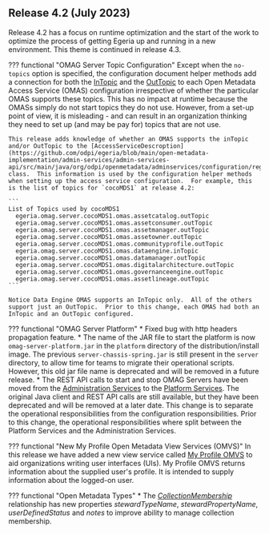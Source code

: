 <!-- SPDX-License-Identifier: CC-BY-4.0 -->
<!-- Copyright Contributors to the Egeria project. -->


## Release 4.2 (July 2023)

Release 4.2 has a focus on runtime optimization and the start of the work to optimize the process of getting Egeria up and running in a new environment.  This theme is continued in release 4.3.

??? functional "OMAG Server Topic Configuration"
    Except when the `no-topics` option is specified, the configuration document helper methods add a connection for both the [InTopic](/concepts/in-topic) and the [OutTopic](/concepts/out-topic) to each Open Metadata Access Service (OMAS) configuration irrespective of whether the particular OMAS supports these topics.  This has no impact at runtime because the OMASs simply do not start topics they do not use.  However, from a set-up point of view, it is misleading - and can result in an organization thinking they need to set up (and may be pay for) topics that are not use.

    This release adds knowledge of whether an OMAS supports the inTopic and/or OutTopic to the [AccessServiceDescroption](https://github.com/odpi/egeria/blob/main/open-metadata-implementation/admin-services/admin-services-api/src/main/java/org/odpi/openmetadata/adminservices/configuration/registration/AccessServiceDescription.java) class.  This information is used by the configuration helper methods when setting up the access service configuration.  For example, this is the list of topics for `cocoMDS1` at release 4.2:

    ```
    List of Topics used by cocoMDS1
      egeria.omag.server.cocoMDS1.omas.assetcatalog.outTopic
      egeria.omag.server.cocoMDS1.omas.assetconsumer.outTopic
      egeria.omag.server.cocoMDS1.omas.assetmanager.outTopic
      egeria.omag.server.cocoMDS1.omas.assetowner.outTopic
      egeria.omag.server.cocoMDS1.omas.communityprofile.outTopic
      egeria.omag.server.cocoMDS1.omas.dataengine.inTopic
      egeria.omag.server.cocoMDS1.omas.datamanager.outTopic
      egeria.omag.server.cocoMDS1.omas.digitalarchitecture.outTopic
      egeria.omag.server.cocoMDS1.omas.governanceengine.outTopic
      egeria.omag.server.cocoMDS1.omas.assetlineage.outTopic
    ```

    Notice Data Engine OMAS supports an InTopic only.  All of the others support just an OutTopic.  Prior to this change, each OMAS had both an InTopic and an OutTopic configured.

??? functional "OMAG Server Platform"
    * Fixed bug with http headers propagation feature.
    * The name of the JAR file to start the platform is now `omag-server-platform.jar` in the `platform` directory of the distribution/install image.  The previous `server-chassis-spring.jar` is still present in the `server` directory, to allow time for teams to migrate their operational scripts.  However, this old jar file name is deprecated and will be removed in a future release.
    * The REST API calls to start and stop OMAG Servers have been moved from the [Administration Services](/services/admin-services/overview) to the [Platform Services](/services/platform-services/overview).  The original Java client and REST API calls are still available, but they have been deprecated and will be removed at a later date.  This change is to separate the operational responsibilities from the configuration responsibilities.  Prior to this change, the operational responsibilities where split between the Platform Services and the Administration Services.

??? functional "New My Profile Open Metadata View Services (OMVS)"
    In this release we have added a new view service called [My Profile OMVS](/services/omvs/my-profile/overview) to aid organizations writing user interfaces (UIs).  My Profile OMVS returns information about the supplied user's profile.  It is intended to supply information about the logged-on user.

??? functional "Open Metadata Types"
    * The  [*CollectionMembership*](/types/0/0021-Collections) relationship has new properties *stewardTypeName*, *stewardPropertyName*, *userDefinedStatus* and *notes* to improve ability to manage collection membership.


